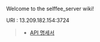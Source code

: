 Welcome to the selffee_server wiki!

URI : 13.209.182.154:3724

> - [API 명세서](https://github.com/selffeeDev/selffee_server/wiki)


